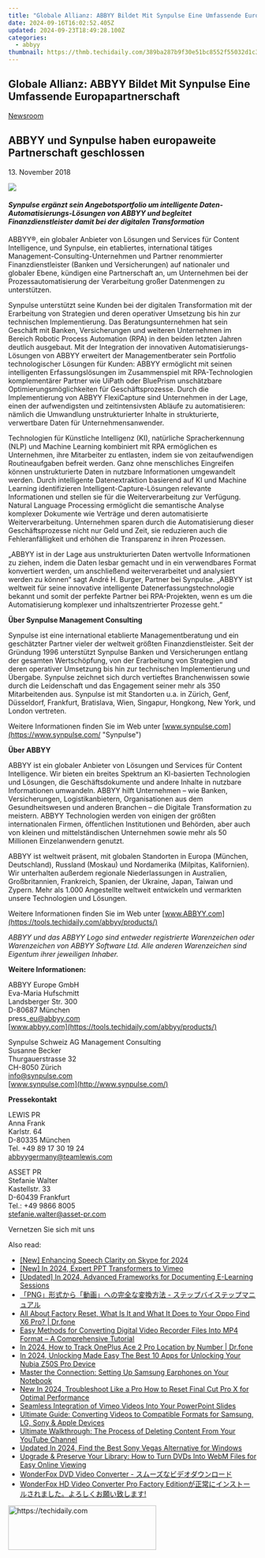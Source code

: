 ```yaml
---
title: "Globale Allianz: ABBYY Bildet Mit Synpulse Eine Umfassende Europapartnerschaft"
date: 2024-09-16T16:02:52.405Z
updated: 2024-09-23T18:49:28.100Z
categories:
  - abbyy
thumbnail: https://thmb.techidaily.com/389ba287b9f30e51bc8552f55032d1c330a9a54c78aa8404f53a5e2618efdf4c.jpg
---
```


## Globale Allianz: ABBYY Bildet Mit Synpulse Eine Umfassende Europapartnerschaft

[Newsroom](https://tools.techidaily.com/abbyy/products/)

## ABBYY und Synpulse haben europaweite Partnerschaft geschlossen

13\. November 2018

![](https://content.abbyy.com/-/media/project/abbyy/abbyy/branchtemplates/shutterstock_1272462163_1296-x-729.jpg?h=729&iar=0&w=1296)

#### _Synpulse ergänzt sein Angebotsportfolio um intelligente Daten-Automatisierungs-Lösungen von ABBYY und begleitet Finanzdienstleister damit bei der digitalen Transformation_

ABBYY®, ein globaler Anbieter von Lösungen und Services für Content Intelligence, und Synpulse, ein etabliertes, international tätiges Management-Consulting-Unternehmen und Partner renommierter Finanzdienstleister (Banken und Versicherungen) auf nationaler und globaler Ebene, kündigen eine Partnerschaft an, um Unternehmen bei der Prozessautomatisierung der Verarbeitung großer Datenmengen zu unterstützen.

Synpulse unterstützt seine Kunden bei der digitalen Transformation mit der Erarbeitung von Strategien und deren operativer Umsetzung bis hin zur technischen Implementierung. Das Beratungsunternehmen hat sein Geschäft mit Banken, Versicherungen und weiteren Unternehmen im Bereich Robotic Process Automation (RPA) in den beiden letzten Jahren deutlich ausgebaut. Mit der Integration der innovativen Automatisierungs-Lösungen von ABBYY erweitert der Managementberater sein Portfolio technologischer Lösungen für Kunden: ABBYY ermöglicht mit seinen intelligenten Erfassungslösungen im Zusammenspiel mit RPA-Technologien komplementärer Partner wie UiPath oder BluePrism unschätzbare Optimierungsmöglichkeiten für Geschäftsprozesse. Durch die Implementierung von ABBYY FlexiCapture sind Unternehmen in der Lage, einen der aufwendigsten und zeitintensivsten Abläufe zu automatisieren: nämlich die Umwandlung unstrukturierter Inhalte in strukturierte, verwertbare Daten für Unternehmensanwender.

Technologien für Künstliche Intelligenz (KI), natürliche Spracherkennung (NLP) und Machine Learning kombiniert mit RPA ermöglichen es Unternehmen, ihre Mitarbeiter zu entlasten, indem sie von zeitaufwendigen Routineaufgaben befreit werden. Ganz ohne menschliches Eingreifen können unstrukturierte Daten in nutzbare Informationen umgewandelt werden. Durch intelligente Datenextraktion basierend auf KI und Machine Learning identifizieren Intelligent-Capture-Lösungen relevante Informationen und stellen sie für die Weiterverarbeitung zur Verfügung. Natural Language Processing ermöglicht die semantische Analyse komplexer Dokumente wie Verträge und deren automatisierte Weiterverarbeitung. Unternehmen sparen durch die Automatisierung dieser Geschäftsprozesse nicht nur Geld und Zeit, sie reduzieren auch die Fehleranfälligkeit und erhöhen die Transparenz in ihren Prozessen.

„ABBYY ist in der Lage aus unstrukturierten Daten wertvolle Informationen zu ziehen, indem die Daten lesbar gemacht und in ein verwendbares Format konvertiert werden, um anschließend weiterverarbeitet und analysiert werden zu können“ sagt André H. Burger, Partner bei Synpulse. „ABBYY ist weltweit für seine innovative intelligente Datenerfassungstechnologie bekannt und somit der perfekte Partner bei RPA-Projekten, wenn es um die Automatisierung komplexer und inhaltszentrierter Prozesse geht.“

  
**Über Synpulse Management Consulting**

Synpulse ist eine international etablierte Managementberatung und ein geschätzter Partner vieler der weltweit größten Finanzdienstleister. Seit der Gründung 1996 unterstützt Synpulse Banken und Versicherungen entlang der gesamten Wertschöpfung, von der Erarbeitung von Strategien und deren operativer Umsetzung bis hin zur technischen Implementierung und Übergabe. Synpulse zeichnet sich durch vertieftes Branchenwissen sowie durch die Leidenschaft und das Engagement seiner mehr als 350 Mitarbeitenden aus. Synpulse ist mit Standorten u.a. in Zürich, Genf, Düsseldorf, Frankfurt, Bratislava, Wien, Singapur, Hongkong, New York, und London vertreten.

Weitere Informationen finden Sie im Web unter [www.synpulse.com](https://www.synpulse.com/ "Synpulse")

**Über ABBYY**

ABBYY ist ein globaler Anbieter von Lösungen und Services für Content Intelligence. Wir bieten ein breites Spektrum an KI-basierten Technologien und Lösungen, die Geschäftsdokumente und andere Inhalte in nutzbare Informationen umwandeln. ABBYY hilft Unternehmen – wie Banken, Versicherungen, Logistikanbietern, Organisationen aus dem Gesundheitswesen und anderen Branchen – die Digitale Transformation zu meistern. ABBYY Technologien werden von einigen der größten internationalen Firmen, öffentlichen Institutionen und Behörden, aber auch von kleinen und mittelständischen Unternehmen sowie mehr als 50 Millionen Einzelanwendern genutzt.

ABBYY ist weltweit präsent, mit globalen Standorten in Europa (München, Deutschland), Russland (Moskau) und Nordamerika (Milpitas, Kalifornien). Wir unterhalten außerdem regionale Niederlassungen in Australien, Großbritannien, Frankreich, Spanien, der Ukraine, Japan, Taiwan und Zypern. Mehr als 1.000 Angestellte weltweit entwickeln und vermarkten unsere Technologien und Lösungen.

Weitere Informationen finden Sie im Web unter [www.ABBYY.com](https://tools.techidaily.com/abbyy/products/)

_ABBYY und das ABBYY Logo sind entweder registrierte Warenzeichen oder Warenzeichen von ABBYY Software Ltd. Alle anderen Warenzeichen sind Eigentum ihrer jeweiligen Inhaber._

  
**Weitere Informationen:**

ABBYY Europe GmbH  
Eva-Maria Hufschmitt  
Landsberger Str. 300  
D-80687 München  
press\_eu@abbyy.com  
[www.abbyy.com](https://tools.techidaily.com/abbyy/products/)

Synpulse Schweiz AG Management Consulting  
Susanne Becker  
Thurgauerstrasse 32  
CH-8050 Zürich  
[info@synpulse.com](https://tools.techidaily.com/abbyy/products/)  
[www.synpulse.com](http://www.synpulse.com/)

  
**Pressekontakt**

LEWIS PR  
Anna Frank  
Karlstr. 64  
D-80335 München  
Tel. +49 89 17 30 19 24  
[abbyygermany@teamlewis.com](https://tools.techidaily.com/abbyy/products/)

ASSET PR  
Stefanie Walter  
Kastellstr. 33  
D-60439 Frankfurt  
Tel.: +49 9866 8005  
[stefanie.walter@asset-pr.com](https://tools.techidaily.com/abbyy/products/)

  
Vernetzen Sie sich mit uns

<ins class="adsbygoogle"
     style="display:block"
     data-ad-format="autorelaxed"
     data-ad-client="ca-pub-7571918770474297"
     data-ad-slot="1223367746"></ins>

<ins class="adsbygoogle"
     style="display:block"
     data-ad-client="ca-pub-7571918770474297"
     data-ad-slot="8358498916"
     data-ad-format="auto"
     data-full-width-responsive="true"></ins>

<span class="atpl-alsoreadstyle">Also read:</span>
<div><ul>
<li><a href="https://on-screen-recording.techidaily.com/new-enhancing-speech-clarity-on-skype-for-2024/"><u>[New] Enhancing Speech Clarity on Skype for 2024</u></a></li>
<li><a href="https://on-screen-recording.techidaily.com/new-in-2024-expert-ppt-transformers-to-vimeo/"><u>[New] In 2024, Expert PPT Transformers to Vimeo</u></a></li>
<li><a href="https://visual-screen-recording.techidaily.com/updated-in-2024-advanced-frameworks-for-documenting-e-learning-sessions/"><u>[Updated] In 2024, Advanced Frameworks for Documenting E-Learning Sessions</u></a></li>
<li><a href="https://discover-advanced.techidaily.com/1726029310826-png/"><u>「PNG」形式から「動画」への完全な変換方法 - ステップバイステップマニュアル</u></a></li>
<li><a href="https://phone-solutions.techidaily.com/all-about-factory-reset-what-is-it-and-what-it-does-to-your-oppo-find-x6-pro-drfone-by-drfone-reset-android-reset-android/"><u>All About Factory Reset, What Is It and What It Does to Your Oppo Find X6 Pro? | Dr.fone</u></a></li>
<li><a href="https://discover-advanced.techidaily.com/easy-methods-for-converting-digital-video-recorder-files-into-mp4-format-a-comprehensive-tutorial/"><u>Easy Methods for Converting Digital Video Recorder Files Into MP4 Format – A Comprehensive Tutorial</u></a></li>
<li><a href="https://android-location-track.techidaily.com/in-2024-how-to-track-oneplus-ace-2-pro-location-by-number-drfone-by-drfone-virtual-android/"><u>In 2024, How to Track OnePlus Ace 2 Pro Location by Number | Dr.fone</u></a></li>
<li><a href="https://easy-unlock-android.techidaily.com/in-2024-unlocking-made-easy-the-best-10-apps-for-unlocking-your-nubia-z50s-pro-device-by-drfone-android/"><u>In 2024, Unlocking Made Easy The Best 10 Apps for Unlocking Your Nubia Z50S Pro Device</u></a></li>
<li><a href="https://tech-renaissance.techidaily.com/master-the-connection-setting-up-samsung-earphones-on-your-notebook/"><u>Master the Connection: Setting Up Samsung Earphones on Your Notebook</u></a></li>
<li><a href="https://smart-video-creator.techidaily.com/new-in-2024-troubleshoot-like-a-pro-how-to-reset-final-cut-pro-x-for-optimal-performance/"><u>New In 2024, Troubleshoot Like a Pro How to Reset Final Cut Pro X for Optimal Performance</u></a></li>
<li><a href="https://discover-advanced.techidaily.com/seamless-integration-of-vimeo-videos-into-your-powerpoint-slides/"><u>Seamless Integration of Vimeo Videos Into Your PowerPoint Slides</u></a></li>
<li><a href="https://discover-advanced.techidaily.com/ultimate-guide-converting-videos-to-compatible-formats-for-samsung-lg-sony-and-apple-devices/"><u>Ultimate Guide: Converting Videos to Compatible Formats for Samsung, LG, Sony & Apple Devices</u></a></li>
<li><a href="https://discover-advanced.techidaily.com/ultimate-walkthrough-the-process-of-deleting-content-from-your-youtube-channel/"><u>Ultimate Walkthrough: The Process of Deleting Content From Your YouTube Channel</u></a></li>
<li><a href="https://smart-video-editing.techidaily.com/updated-in-2024-find-the-best-sony-vegas-alternative-for-windows/"><u>Updated In 2024, Find the Best Sony Vegas Alternative for Windows</u></a></li>
<li><a href="https://discover-advanced.techidaily.com/upgrade-and-preserve-your-library-how-to-turn-dvds-into-webm-files-for-easy-online-viewing/"><u>Upgrade & Preserve Your Library: How to Turn DVDs Into WebM Files for Easy Online Viewing</u></a></li>
<li><a href="https://discover-advanced.techidaily.com/1726029573862-wonderfox-dvd-video-converter/"><u>WonderFox DVD Video Converter - スムーズなビデオダウンロード</u></a></li>
<li><a href="https://discover-advanced.techidaily.com/wonderfox-hd-video-converter-pro-factory-edition/"><u>WonderFox HD Video Converter Pro Factory Editionが正常にインストールされました。よろしくお願い致します!</u></a></li>
</ul></div>

<!-- affiliate ads begin -->
<a href="https://aligracehair.sjv.io/c/5597632/1902273/19272" target="_top" id="1902273">
  <img src="//a.impactradius-go.com/display-ad/19272-1902273" border="0" alt="https://techidaily.com" width="300" height="90"/>
</a>
<img height="0" width="0" src="https://aligracehair.sjv.io/i/5597632/1902273/19272" style="position:absolute;visibility:hidden;" border="0" />
<!-- affiliate ads end -->

